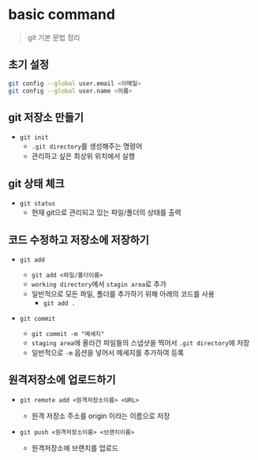 # basic command
> git 기본 문법 정리

## 초기 설정
```bash
git config --global user.email <이메일>
git config --global user.name <이름>
```

## git 저장소 만들기
- `git init`
    - `.git directory`를 생성해주는 명령어
    - 관리하고 싶은 최상위 위치에서 실행

## git 상태 체크

- `git status`
    - 현재 git으로 관리되고 있는 파일/폴더의 상태를 출력

## 코드 수정하고 저장소에 저장하기

- `git add`
    - `git add <파일/폴더이름>`
    - `working directory`에서 `stagin area`로 추가
    - 일반적으로 모든 파일, 폴더를 추가하기 위해 아래의 코드를 사용
        - `git add .`


- `git commit`
    - `git commit -m "메세지"`
    - `staging area`에 올라간 파일들의 스냅샷을 찍어서 `.git directory`에 저장
    - 일반적으로 `-m` 옵션을 넣어서 메세지를 추가하여 등록

## 원격저장소에 업로드하기

- `git remote add <원격저장소이름> <URL>`
    - 원격 저장소 주소를 origin 이라는 이름으로 저장

- `git push <원격저장소이름> <브랜치이름>`
    - 원격저장소에 브랜치를 업로드
